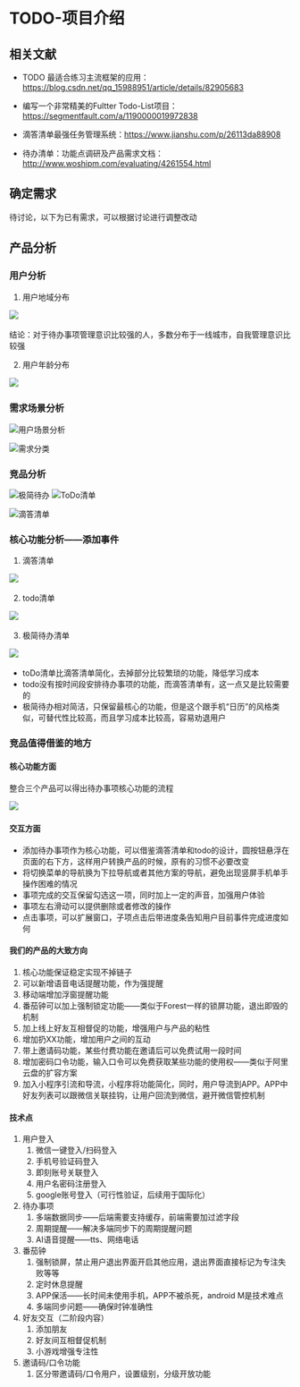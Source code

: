 # TODO-项目介绍



## 相关文献



- TODO 最适合练习主流框架的应用：https://blog.csdn.net/qq_15988951/article/details/82905683
- 编写一个非常精美的Fultter Todo-List项目：https://segmentfault.com/a/1190000019972838

-  滴答清单最强任务管理系统：https://www.jianshu.com/p/26113da88908
- 待办清单：功能点调研及产品需求文档：http://www.woshipm.com/evaluating/4261554.html

## 确定需求

待讨论，以下为已有需求，可以根据讨论进行调整改动



## 产品分析

### 用户分析

1. 用户地域分布

![](.\_v_images\20210810100343262_13542.png)



结论：对于待办事项管理意识比较强的人，多数分布于一线城市，自我管理意识比较强


2. 用户年龄分布

![](.\_v_images\20210810102707563_15101.png)


### 需求场景分析

![用户场景分析](.\_v_images\20210810114251311_15683.png)




![需求分类](.\_v_images\20210810114315491_29181.png)


### 竞品分析

![极简待办](.\_v_images\20210810114329523_30111.png)
![ToDo清单](.\_v_images\20210810114350838_12580.png)





![滴答清单](.\_v_images\20210810114336734_18424.png)

### 核心功能分析——添加事件


1. 滴答清单

![](.\_v_images\20210810114533328_26198.png)






2. todo清单

![](F:\lzh-mainline-master\AAA-ToDo-Project\todo-task\_v_images\20210810114603905_29083.png)



3. 极简待办清单

![](.\_v_images\20210810114632304_20158.png)




- toDo清单比滴答清单简化，去掉部分比较繁琐的功能，降低学习成本
- todo没有按时间段安排待办事项的功能，而滴答清单有，这一点又是比较需要的
- 极简待办相对简洁，只保留最核心的功能，但是这个跟手机“日历”的风格类似，可替代性比较高，而且学习成本比较高，容易劝退用户


### 竞品值得借鉴的地方

#### 核心功能方面

整合三个产品可以得出待办事项核心功能的流程

![](.\_v_images\20210810131722477_10282.png)



#### **交互方面**

- 添加待办事项作为核心功能，可以借鉴滴答清单和todo的设计，圆按钮悬浮在页面的右下方，这样用户转换产品的时候，原有的习惯不必要改变
- 将切换菜单的导航换为下拉导航或者其他方案的导航，避免出现竖屏手机单手操作困难的情况
- 事项完成的交互保留勾选这一项，同时加上一定的声音，加强用户体验
- 事项左右滑动可以提供删除或者修改的操作
- 点击事项，可以扩展窗口，子项点击后带进度条告知用户目前事件完成进度如何

#### 我们的产品的大致方向

1. 核心功能保证稳定实现不掉链子
2. 可以新增语音电话提醒功能，作为强提醒
3. 移动端增加浮窗提醒功能
4. 番茄钟可以加上强制锁定功能——类似于Forest一样的锁屏功能，退出即毁的机制
5. 加上线上好友互相督促的功能，增强用户与产品的粘性
6. 增加扔XX功能，增加用户之间的互动
7. 带上邀请码功能，某些付费功能在邀请后可以免费试用一段时间
8. 增加密码口令功能，输入口令可以免费获取某些功能的使用权——类似于阿里云盘的扩容方案
9. 加入小程序引流和导流，小程序将功能简化，同时，用户导流到APP。APP中好友列表可以跟微信关联挂钩，让用户回流到微信，避开微信管控机制

####  技术点

1. 用户登入
   1. 微信一键登入/扫码登入
   2. 手机号验证码登入
   3. 即刻账号关联登入
   4. 用户名密码注册登入
   5. google账号登入（可行性验证，后续用于国际化）
2. 待办事项
   1. 多端数据同步——后端需要支持缓存，前端需要加过滤字段
   2. 周期提醒——解决多端同步下的周期提醒问题
   3. AI语音提醒——tts、网络电话
3. 番茄钟
   1. 强制锁屏，禁止用户退出界面开启其他应用，退出界面直接标记为专注失败等等
   2. 定时休息提醒
   3. APP保活——长时间未使用手机，APP不被杀死，android M是技术难点
   4. 多端同步问题——确保时钟准确性
4. 好友交互（二阶段内容）
   1. 添加朋友
   2. 好友间互相督促机制
   3. 小游戏增强专注性
5. 邀请码/口令功能
   1. 区分带邀请码/口令用户，设置级别，分级开放功能



